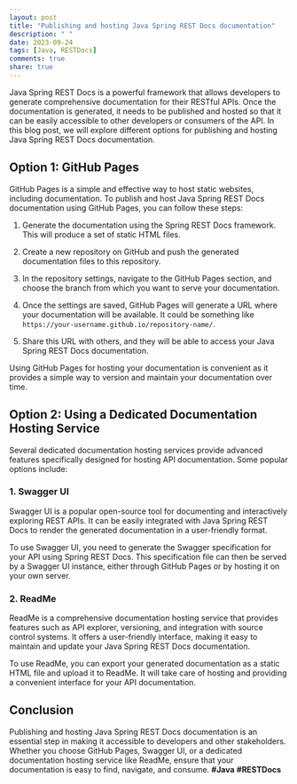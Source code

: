 ```yaml
---
layout: post
title: "Publishing and hosting Java Spring REST Docs documentation"
description: " "
date: 2023-09-24
tags: [Java, RESTDocs]
comments: true
share: true
---
```


Java Spring REST Docs is a powerful framework that allows developers to generate comprehensive documentation for their RESTful APIs. Once the documentation is generated, it needs to be published and hosted so that it can be easily accessible to other developers or consumers of the API. In this blog post, we will explore different options for publishing and hosting Java Spring REST Docs documentation.

## Option 1: GitHub Pages

GitHub Pages is a simple and effective way to host static websites, including documentation. To publish and host Java Spring REST Docs documentation using GitHub Pages, you can follow these steps:

1. Generate the documentation using the Spring REST Docs framework. This will produce a set of static HTML files.

2. Create a new repository on GitHub and push the generated documentation files to this repository.

3. In the repository settings, navigate to the GitHub Pages section, and choose the branch from which you want to serve your documentation.

4. Once the settings are saved, GitHub Pages will generate a URL where your documentation will be available. It could be something like `https://your-username.github.io/repository-name/`.

5. Share this URL with others, and they will be able to access your Java Spring REST Docs documentation.

Using GitHub Pages for hosting your documentation is convenient as it provides a simple way to version and maintain your documentation over time.

## Option 2: Using a Dedicated Documentation Hosting Service

Several dedicated documentation hosting services provide advanced features specifically designed for hosting API documentation. Some popular options include:

### 1. Swagger UI

Swagger UI is a popular open-source tool for documenting and interactively exploring REST APIs. It can be easily integrated with Java Spring REST Docs to render the generated documentation in a user-friendly format.

To use Swagger UI, you need to generate the Swagger specification for your API using Spring REST Docs. This specification file can then be served by a Swagger UI instance, either through GitHub Pages or by hosting it on your own server.

### 2. ReadMe

ReadMe is a comprehensive documentation hosting service that provides features such as API explorer, versioning, and integration with source control systems. It offers a user-friendly interface, making it easy to maintain and update your Java Spring REST Docs documentation.

To use ReadMe, you can export your generated documentation as a static HTML file and upload it to ReadMe. It will take care of hosting and providing a convenient interface for your API documentation.

## Conclusion

Publishing and hosting Java Spring REST Docs documentation is an essential step in making it accessible to developers and other stakeholders. Whether you choose GitHub Pages, Swagger UI, or a dedicated documentation hosting service like ReadMe, ensure that your documentation is easy to find, navigate, and consume. **#Java** **#RESTDocs**